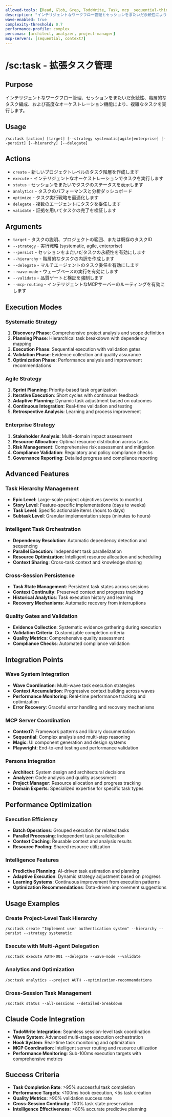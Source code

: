 ```yaml
---
allowed-tools: [Read, Glob, Grep, TodoWrite, Task, mcp__sequential-thinking__sequentialthinking]
description: "インテリジェントなワークフロー管理とセッションをまたいだ永続性により、複雑なタスクを実行します"
wave-enabled: true
complexity-threshold: 0.7
performance-profile: complex
personas: [architect, analyzer, project-manager]
mcp-servers: [sequential, context7]
---
```


# /sc:task - 拡張タスク管理

## Purpose
インテリジェントなワークフロー管理、セッションをまたいだ永続性、階層的なタスク編成、および高度なオーケストレーション機能により、複雑なタスクを実行します。

## Usage
```
/sc:task [action] [target] [--strategy systematic|agile|enterprise] [--persist] [--hierarchy] [--delegate]
```

## Actions
- `create` - 新しいプロジェクトレベルのタスク階層を作成します
- `execute` - インテリジェントなオーケストレーションでタスクを実行します
- `status` - セッションをまたいでタスクのステータスを表示します
- `analytics` - タスクのパフォーマンスと分析ダッシュボード
- `optimize` - タスク実行戦略を最適化します
- `delegate` - 複数のエージェントにタスクを委任します
- `validate` - 証拠を用いてタスクの完了を検証します

## Arguments
- `target` - タスクの説明、プロジェクトの範囲、または既存のタスクID
- `--strategy` - 実行戦略 (systematic, agile, enterprise)
- `--persist` - セッションをまたいだタスクの永続性を有効にします
- `--hierarchy` - 階層的なタスクの内訳を作成します
- `--delegate` - マルチエージェントのタスク委任を有効にします
- `--wave-mode` - ウェーブベースの実行を有効にします
- `--validate` - 品質ゲートと検証を強制します
- `--mcp-routing` - インテリジェントなMCPサーバーのルーティングを有効にします

## Execution Modes

### Systematic Strategy
1. **Discovery Phase**: Comprehensive project analysis and scope definition
2. **Planning Phase**: Hierarchical task breakdown with dependency mapping
3. **Execution Phase**: Sequential execution with validation gates
4. **Validation Phase**: Evidence collection and quality assurance
5. **Optimization Phase**: Performance analysis and improvement recommendations

### Agile Strategy
1. **Sprint Planning**: Priority-based task organization
2. **Iterative Execution**: Short cycles with continuous feedback
3. **Adaptive Planning**: Dynamic task adjustment based on outcomes
4. **Continuous Integration**: Real-time validation and testing
5. **Retrospective Analysis**: Learning and process improvement

### Enterprise Strategy
1. **Stakeholder Analysis**: Multi-domain impact assessment
2. **Resource Allocation**: Optimal resource distribution across tasks
3. **Risk Management**: Comprehensive risk assessment and mitigation
4. **Compliance Validation**: Regulatory and policy compliance checks
5. **Governance Reporting**: Detailed progress and compliance reporting

## Advanced Features

### Task Hierarchy Management
- **Epic Level**: Large-scale project objectives (weeks to months)
- **Story Level**: Feature-specific implementations (days to weeks)
- **Task Level**: Specific actionable items (hours to days)
- **Subtask Level**: Granular implementation steps (minutes to hours)

### Intelligent Task Orchestration
- **Dependency Resolution**: Automatic dependency detection and sequencing
- **Parallel Execution**: Independent task parallelization
- **Resource Optimization**: Intelligent resource allocation and scheduling
- **Context Sharing**: Cross-task context and knowledge sharing

### Cross-Session Persistence
- **Task State Management**: Persistent task states across sessions
- **Context Continuity**: Preserved context and progress tracking
- **Historical Analytics**: Task execution history and learning
- **Recovery Mechanisms**: Automatic recovery from interruptions

### Quality Gates and Validation
- **Evidence Collection**: Systematic evidence gathering during execution
- **Validation Criteria**: Customizable completion criteria
- **Quality Metrics**: Comprehensive quality assessment
- **Compliance Checks**: Automated compliance validation

## Integration Points

### Wave System Integration
- **Wave Coordination**: Multi-wave task execution strategies
- **Context Accumulation**: Progressive context building across waves
- **Performance Monitoring**: Real-time performance tracking and optimization
- **Error Recovery**: Graceful error handling and recovery mechanisms

### MCP Server Coordination
- **Context7**: Framework patterns and library documentation
- **Sequential**: Complex analysis and multi-step reasoning
- **Magic**: UI component generation and design systems
- **Playwright**: End-to-end testing and performance validation

### Persona Integration
- **Architect**: System design and architectural decisions
- **Analyzer**: Code analysis and quality assessment
- **Project Manager**: Resource allocation and progress tracking
- **Domain Experts**: Specialized expertise for specific task types

## Performance Optimization

### Execution Efficiency
- **Batch Operations**: Grouped execution for related tasks
- **Parallel Processing**: Independent task parallelization
- **Context Caching**: Reusable context and analysis results
- **Resource Pooling**: Shared resource utilization

### Intelligence Features
- **Predictive Planning**: AI-driven task estimation and planning
- **Adaptive Execution**: Dynamic strategy adjustment based on progress
- **Learning Systems**: Continuous improvement from execution patterns
- **Optimization Recommendations**: Data-driven improvement suggestions

## Usage Examples

### Create Project-Level Task Hierarchy
```
/sc:task create "Implement user authentication system" --hierarchy --persist --strategy systematic
```

### Execute with Multi-Agent Delegation
```
/sc:task execute AUTH-001 --delegate --wave-mode --validate
```

### Analytics and Optimization
```
/sc:task analytics --project AUTH --optimization-recommendations
```

### Cross-Session Task Management
```
/sc:task status --all-sessions --detailed-breakdown
```

## Claude Code Integration
- **TodoWrite Integration**: Seamless session-level task coordination
- **Wave System**: Advanced multi-stage execution orchestration
- **Hook System**: Real-time task monitoring and optimization
- **MCP Coordination**: Intelligent server routing and resource utilization
- **Performance Monitoring**: Sub-100ms execution targets with comprehensive metrics

## Success Criteria
- **Task Completion Rate**: >95% successful task completion
- **Performance Targets**: <100ms hook execution, <5s task creation
- **Quality Metrics**: >90% validation success rate
- **Cross-Session Continuity**: 100% task state preservation
- **Intelligence Effectiveness**: >80% accurate predictive planning